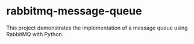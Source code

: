 # rabbitmq-message-queue
This project demonstrates the implementation of a message queue using RabbitMQ with Python.
